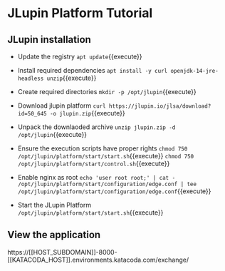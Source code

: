 # JLupin Platform Tutorial


## JLupin installation

- Update the registry
`apt update`{{execute}}

- Install required dependencies
`apt install -y curl openjdk-14-jre-headless unzip`{{execute}}

- Create required directories
`mkdir -p /opt/jlupin`{{execute}}

- Download jlupin platform
`curl https://jlupin.io/jlsa/download?id=50_645 -o jlupin.zip`{{execute}}

- Unpack the downlaoded archive
`unzip jlupin.zip -d /opt/jlupin`{{execute}}

- Ensure the execution scripts have proper rights
`chmod 750 /opt/jlupin/platform/start/start.sh`{{execute}}
`chmod 750 /opt/jlupin/platform/start/control.sh`{{execute}}

- Enable nginx as root
`echo 'user root root;' | cat - /opt/jlupin/platform/start/configuration/edge.conf | tee /opt/jlupin/platform/start/configuration/edge.conf`{{execute}}

- Start the JLupin Platform
`/opt/jlupin/platform/start/start.sh`{{execute}}

## View the application
https://[[HOST_SUBDOMAIN]]-8000-[[KATACODA_HOST]].environments.katacoda.com/exchange/
